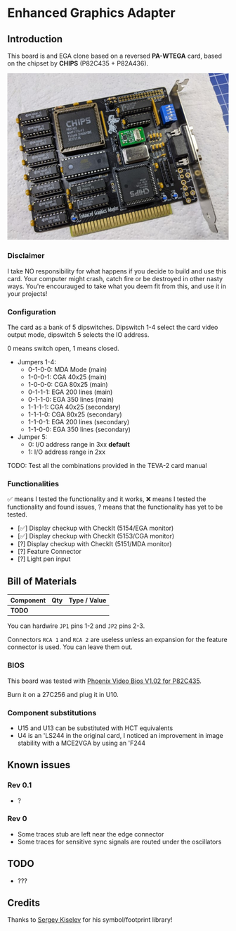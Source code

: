 # Enhanced Graphics Adapter

## Introduction

This board is and EGA clone based on a reversed **PA-WTEGA** card, based on the chipset by **CHIPS** (P82C435 + P82A436). 

![EGA CHIPS](pics/isa_ega.jpg)

### Disclaimer

I take NO responsibility for what happens if you decide to build and use this card. Your computer might crash, catch fire or be destroyed in other nasty ways.
You're encourauged to take what you deem fit from this, and use it in your projects!

### Configuration

The card as a bank of 5 dipswitches. Dipswitch 1-4 select the card video output mode, dipswitch 5 selects the IO address.

0 means switch open, 1 means closed.

* Jumpers 1-4:
    * 0-1-0-0: MDA Mode (main)
    * 1-0-0-1: CGA 40x25 (main)
    * 1-0-0-0: CGA 80x25 (main)
    * 0-1-1-1: EGA 200 lines (main)
    * 0-1-1-0: EGA 350 lines (main)
    * 1-1-1-1: CGA 40x25 (secondary)
    * 1-1-1-0: CGA 80x25 (secondary)
    * 1-1-0-1: EGA 200 lines (secondary)
    * 1-1-0-0: EGA 350 lines (secondary)
* Jumper 5:
    * 0: I/O address range in 3xx **default**
    * 1: I/O address range in 2xx

TODO: Test all the combinations provided in the TEVA-2 card manual

### Functionalities

✅ means I tested the functionality and it works, ❌ means I tested the functionality and found issues, ? means that the functionality has yet to be tested.

* [✅] Display checkup with CheckIt (5154/EGA monitor)
* [✅] Display checkup with CheckIt (5153/CGA monitor)
* [?] Display checkup with CheckIt (5151/MDA monitor)
* [?] Feature Connector
* [?] Light pen input

## Bill of Materials

| Component         | Qty | Type / Value        |
| ----------------- | --- | ------------------- |
| **TODO**          |     |                     |

You can hardwire `JP1` pins 1-2 and `JP2` pins 2-3.

Connectors `RCA 1` and `RCA 2` are useless unless an expansion for the feature connector is used. You can leave them out.

### BIOS

This board was tested with [Phoenix Video Bios V1.02 for P82C435](bios/Phoenix_video_bios_PA-WTEGA_NMC27C256Q.BIN).

Burn it on a 27C256 and plug it in U10.

### Component substitutions

* U15 and U13 can be substituted with HCT equivalents
* U4 is an 'LS244 in the original card, I noticed an improvement in image stability with a MCE2VGA by using an 'F244 

## Known issues

### Rev 0.1

* ?

### Rev 0

* Some traces stub are left near the edge connector
* Some traces for sensitive sync signals are routed under the oscillators

## TODO

* ???

## Credits

Thanks to [Sergey Kiselev](https://github.com/skiselev) for his symbol/footprint library!

